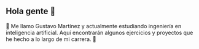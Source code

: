 ## Hola gente 👋

👾 Me llamo Gustavo Martínez y actualmente estudiando ingeniería en inteligencia artificial. Aquí encontrarán algunos ejercicios y proyectos que he hecho a lo largo de mi carrera. 👾

<!--
**iAdachi/iAdachi** is a ✨ _special_ ✨ repository because its `README.md` (this file) appears on your GitHub profile.

Here are some ideas to get you started:

- 🔭 I’m currently working on ...
- 🌱 I’m currently learning ...
- 👯 I’m looking to collaborate on ...
- 🤔 I’m looking for help with ...
- 💬 Ask me about ...
- 📫 How to reach me: ...
- 😄 Pronouns: ...
- ⚡ Fun fact: ...
-->
